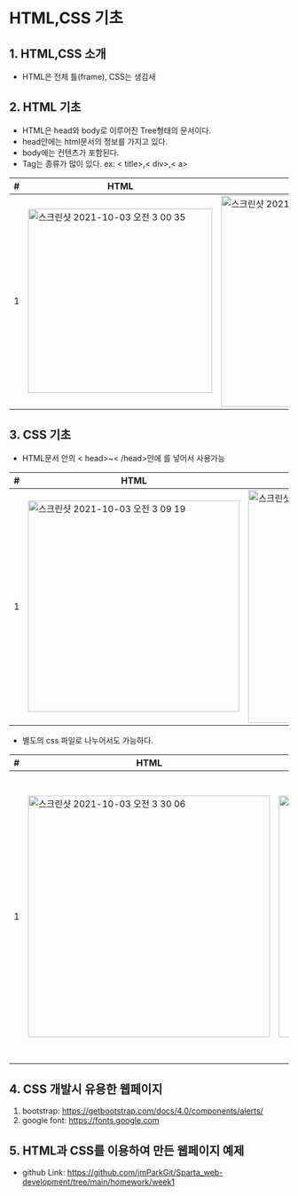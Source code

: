 # HTML,CSS 기초

## 1. HTML,CSS 소개
- HTML은 전체 틀(frame), CSS는 생김새

## 2. HTML 기초
- HTML은 head와 body로 이루어진 Tree형태의 문서이다.
- head안에는 html문서의 정보를 가지고 있다.
- body에는 컨텐츠가 포함된다.
- Tag는 종류가 많이 있다.
ex: < title>,< div>,< a>

|#|HTML|browser|
| --- | --- | --- |
|1|<img width="332" alt="스크린샷 2021-10-03 오전 3 00 35" src="https://user-images.githubusercontent.com/84515872/135727285-2d7850c1-12d1-4cd3-98a1-e9f3463e7df4.png">|<img width="381" alt="스크린샷 2021-10-03 오전 3 01 29" src="https://user-images.githubusercontent.com/84515872/135727295-25129383-2f7f-47bb-bcea-ac76642898bc.png">|

## 3. CSS 기초
- HTML문서 안의 < head>~< /head>안에 <style>~</style>를 넣어서 사용가능

|#|HTML|browser|
| --- | --- | --- |
|1|<img width="381" alt="스크린샷 2021-10-03 오전 3 09 19" src="https://user-images.githubusercontent.com/84515872/135727645-93f272ab-ebdb-4be2-8aa3-0e47fdb8bc2f.png">|<img width="420" alt="스크린샷 2021-10-03 오전 3 09 34" src="https://user-images.githubusercontent.com/84515872/135727681-d99d2c78-a7b6-4b06-882e-ed017f7bf243.png">|

- 별도의 css 파일로 나누어서도 가능하다.

|#|HTML|CSS|browser|
| --- | --- | --- | --- |
|1|<img width="436" alt="스크린샷 2021-10-03 오전 3 30 06" src="https://user-images.githubusercontent.com/84515872/135727975-532b53d2-0950-440b-a149-16d55ae8bd6a.png">|<img width="436" alt="스크린샷 2021-10-03 오전 3 30 13" src="https://user-images.githubusercontent.com/84515872/135727998-4c647103-fccb-43c5-b2b6-f6d93cc71fe6.png">|<img width="521" alt="스크린샷 2021-10-03 오전 3 31 38" src="https://user-images.githubusercontent.com/84515872/135728020-32c7a135-b2f9-4ab4-8d21-3937dd8bdbde.png">|

## 4. CSS 개발시 유용한 웹페이지
1) bootstrap: https://getbootstrap.com/docs/4.0/components/alerts/
2) google font: https://fonts.google.com

## 5. HTML과 CSS를 이용하여 만든 웹페이지 예제
- github Link: https://github.com/jmParkGit/Sparta_web-development/tree/main/homework/week1

